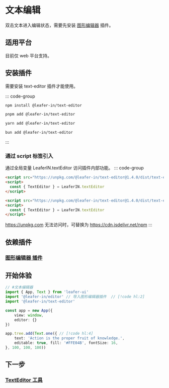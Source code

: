 <script setup>
import Case from '/component/Case.vue'
</script>

# 文本编辑

双击文本进入编辑状态，需要先安装 [图形编辑器](/plugin/in/editor/index.md) 插件。

<case name="TextEditor"  count=6 height=160></case>

<!-- ## beta 版 公测插件 (本周会随新版本完全开放)

目前该插件仅供公测用户体验使用、参与测试。

稳定后会开放给大众使用，可通过 [发电](/sponsor/charge.md) 获得 公测资格。 -->

## 适用平台

目前仅 web 平台支持。

## 安装插件

需要安装 text-editor 插件才能使用。

::: code-group

```sh [npm]
npm install @leafer-in/text-editor
```

```sh [pnpm]
pnpm add @leafer-in/text-editor
```

```sh [yarn]
yarn add @leafer-in/text-editor
```

```sh [bun]
bun add @leafer-in/text-editor
```

:::

### 通过 script 标签引入

通过全局变量 LeaferIN.textEditor 访问插件内部功能。
::: code-group

```html [text-editor.min]
<script src="https://unpkg.com/@leafer-in/text-editor@1.4.0/dist/text-editor.min.js"></script>
<script>
  const { TextEditor } = LeaferIN.textEditor
</script>
```

```html [text-editor]
<script src="https://unpkg.com/@leafer-in/text-editor@1.4.0/dist/text-editor.js"></script>
<script>
  const { TextEditor } = LeaferIN.textEditor
</script>
```

https://unpkg.com 无法访问时，可替换为 https://cdn.jsdelivr.net/npm
:::

## 依赖插件

### [图形编辑器 插件](/plugin/in/editor/index.md)

## 开始体验

<case name="TextEditor" index=3 count=1 height=160></case>

```ts
// #文本编辑器
import { App, Text } from 'leafer-ui'
import '@leafer-in/editor' // 导入图形编辑器插件  // [!code hl:2] 
import '@leafer-in/text-editor'

const app = new App({
    view: window,
    editor: {}
})

app.tree.add(Text.one({ // [!code hl:4] 
    text: 'Action is the proper fruit of knowledge.',
    editable: true, fill: '#FFE04B', fontSize: 16,
}, 100, 100, 100))  
```

## 下一步

### [TextEditor 工具](./TextEditor.md)
